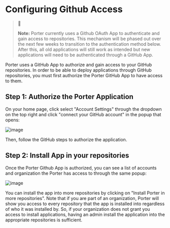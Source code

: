 # Configuring Github Access

> 🚧
>
> **Note:** Porter currently uses a Github OAuth App to authenticate and gain access to repositories. This mechanism will be phased out over the next few weeks to transition to the authentication method below. After this, all old applications will still work as intended but new applications will need to be authenticated through a GitHub App.

Porter uses a GitHub App to authorize and gain access to your GitHub repositories. In order to be able to deploy applications through GitHub repositories, you must first authorize the Porter GitHub App to have access to them.

## Step 1: Authorize the Porter Application

On your home page, click select "Account Settings" through the dropdown on the top right and click "connect your GitHub account" in the popup that opens:

![image](https://user-images.githubusercontent.com/25856165/125105942-0acb6d00-e0ad-11eb-8254-6660d390daea.png)

Then, follow the GitHub steps to authorize the application.

## Step 2: Install App in your repositories

Once the Porter Github App is authorized, you can see a list of accounts and organization the Porter has access to through the same popup:

![image](https://user-images.githubusercontent.com/25856165/125106692-ee7c0000-e0ad-11eb-9c79-44714f898aa5.png)

You can install the app into more repositories by clicking on "Install Porter in more repositories". Note that if you are part of an organization, Porter will show you access to every repository that the app is installed into regardless of who it was installed by. So, if your organization does not grant you access to install applications, having an admin install the application into the appropriate repositories is sufficient.
